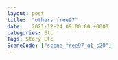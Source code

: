 ```yaml
---
layout: post
title:  "others_free97"
date:   2021-12-24 09:00:00 +0000
categories: Etc
Tags: Story Etc
SceneCode: ["scene_free97_q1_s20"]
---
```

